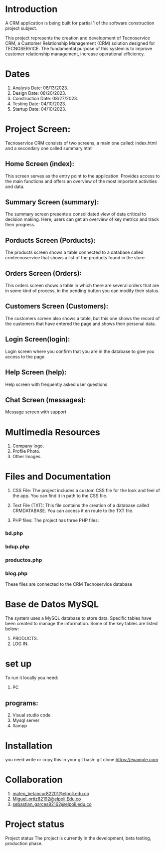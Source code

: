 
# Introduction
A CRM application is being built for partial 1 of the software construction project subject.

This project represents the creation and development of Tecnoservice CRM, a Customer Relationship Management (CRM) solution designed for TECNOSERVICE. The fundamental purpose of this system is to improve customer relationship management, increase operational efficiency.

# Dates
1. Analysis Date: 08/13/2023.
2. Design Date: 08/20/2023.
3. Construction Date: 08/27/2023.
4. Testing Date: 04/10/2023.
5. Startup Date: 04/10/2023.

# Project Screen:
Tecnoservice CRM consists of two screens, a main one called: index.html and a secondary one called summary.html
##  Home Screen (index):
This screen serves as the entry point to the application. Provides access to the main functions and offers an overview of the most important activities and data.
## Summary Screen (summary):
The summary screen presents a consolidated view of data critical to decision making. Here, users can get an overview of key metrics and track their progress.
## Porducts Screen (Porducts):
The products screen shows a table connected to a database called crmtecnoservice that shows a list of the products found in the store
## Orders Screen (Orders):
This orders screen shows a table in which there are several orders that are in some kind of process, in the pending button you can modify their status.
## Customers Screen (Customers):
The customers screen also shows a table, but this one shows the record of the customers that have entered the page and shows their personal data.
## Login Screen(login):
Login screen where you confirm that you are in the database to give you access to the page.
## Help Screen (help):
Help screen with frequently asked user questions
## Chat Screen (messages):
Message screen with support

# Multimedia Resources
1. Company logo.
2. Profile Photo.
3. Other Images.

# Files and Documentation
1. CSS File: The project includes a custom CSS file for the look and feel of the app. You can find it in path to the CSS file.

2. Text File (TXT): This file contains the creation of a database called CRMDATABASE. You can access it en route to the TXT file.

3. PHP files: The project has three PHP files:
### bd.php
### bdup.php
### productos.php
### blog.php

These files are connected to the CRM Tecnoservice database

# Base de Datos MySQL
The system uses a MySQL database to store data. Specific tables have been created to manage the information. Some of the key tables are listed below: 
1. PRODUCTS.
2. LOG IN.

# set up
To run it locally you need:

1. PC
## programs: 
2. Visual studio code
3. Mysql server
3. Xampp

# Installation
you need write or copy this in your git bash: git clone https://example.com

# Collaboration
1. mateo_betancur82201@elpoli.edu.co
2. Miguel_ortiz82192@elpoli.Edu.co
4. sebastian_garces82162@elpoli.edu.co

# Project status
Project status
The project is currently in the development, beta testing, production phase.
